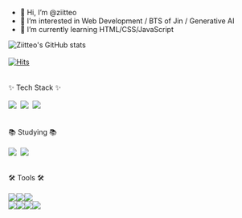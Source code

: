 - 👋 Hi, I’m @ziitteo
- 👀 I’m interested in Web Development / BTS of Jin / Generative AI
- 🌱 I’m currently learning HTML/CSS/JavaScript
<!---- 💞️ I’m looking to collaborate on ...
- 📫 How to reach me ...
- 😄 Pronouns: ...
- ⚡ Fun fact: ...--->

<!---
ziitteo/ziitteo is a ✨ special ✨ repository because its `README.md` (this file) appears on your GitHub profile.
You can click the Preview link to take a look at your changes.
--->

![Ziitteo's GitHub stats](https://github-readme-stats.vercel.app/api?username=ziitteo&theme=rose&show_icons=true)
<br><br>
[![Hits](https://hits.seeyoufarm.com/api/count/incr/badge.svg?url=https%3A%2F%2Fgithub.com%2Fziitteo%2Fhit-counter&count_bg=%23FF31AC&title_bg=%23FFAFE3&icon=&icon_color=%23FF7EE7&title=hits&edge_flat=true)](https://hits.seeyoufarm.com)
<br><br><br>
✨ Tech Stack ✨
<br><br> 
<img src="https://img.shields.io/badge/html5-E34F26.svg?style=for-the-badge&logo=html5&logoColor=FFFFFF" />&nbsp;&nbsp;<img src="https://img.shields.io/badge/CSS3-1572B6.svg?style=for-the-badge&logo=css3&logoColor=FFFFFF" />&nbsp;&nbsp;<img src="https://img.shields.io/badge/javascript-F7DF1E.svg?style=for-the-badge&logo=javascript&logoColor=000000" />   
<br><br>
📚 Studying 📚
<br><br>
<img src="https://img.shields.io/badge/react-20232a.svg?style=for-the-badge&logo=react&logoColor=61DAFB" />&nbsp;&nbsp;<img src="https://img.shields.io/badge/sass-CC6699.svg?style=for-the-badge&logo=sass&logoColor=ffffff" />   

<br>  
🛠️ Tools 🛠️
<br><br>
<img src="https://img.shields.io/badge/git-F05032.svg?style=for-the-badge&logo=git&logoColor=ffffff" /><img src="https://img.shields.io/badge/github-181717.svg?style=for-the-badge&logo=github&logoColor=ffffff" /><img src="https://img.shields.io/badge/visualstudiocode-007ACC.svg?style=for-the-badge&logo=visualstudiocode&logoColor=ffffff" />
<br>
<img src="https://img.shields.io/badge/adobe photoshop-08253c.svg?style=for-the-badge&logo=adobephotoshop&logoColor=37abff" /><img src="https://img.shields.io/badge/adobe illustrator-330000.svg?style=for-the-badge&logo=adobeillustrator&logoColor=FF9A01" /><img src="https://img.shields.io/badge/Adobe Premiere Pro-00005B?style=for-the-badge&logo=Adobe Premiere Pro&logoColor=9999FF"/><img src="https://img.shields.io/badge/adobe after effects-00005B?style=for-the-badge&logo=adobeaftereffects&logoColor=9999FF"/>
